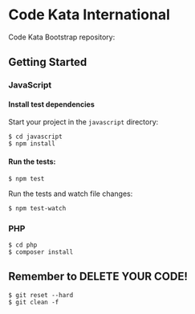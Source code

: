 # Code Kata International

Code Kata Bootstrap repository:

## Getting Started

### JavaScript

#### Install test dependencies

Start your project in the `javascript` directory:

```
$ cd javascript
$ npm install
```

#### Run the tests:

```
$ npm test
```

Run the tests and watch file changes:

```
$ npm test-watch
```

### PHP

```
$ cd php
$ composer install
```

## Remember to DELETE YOUR CODE!

```
$ git reset --hard
$ git clean -f
```
